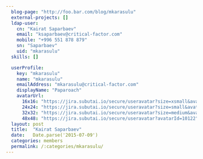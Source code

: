 ```yaml
---
  blog-page: "http://foo.bar.com/blog/mkarasulu"
  external-projects: []
  ldap-user: 
    cn: "Kairat Saparbaev"
    email: "ksaparbaev@critical-factor.com"
    mobile: "+996 551 878 879"
    sn: "Saparbaev"
    uid: "mkarasulu"
  skills: []

  userProfile: 
    key: "mkarasulu"
    name: "mkarasulu"
    emailAddress: "mkarasulu@critical-factor.com"
    displayName: "Paparoach"
    avatarUrl: 
      16x16: "https://jira.subutai.io/secure/useravatar?size=xsmall&avatarId=10122"
      24x24: "https://jira.subutai.io/secure/useravatar?size=small&avatarId=10122"
      32x32: "https://jira.subutai.io/secure/useravatar?size=medium&avatarId=10122"
      48x48: "https://jira.subutai.io/secure/useravatar?avatarId=10122"
  layout: post
  title:  "Kairat Saparbaev"
  date:   Date.parse('2015-07-09')
  categories: members
  permalink: /:categories/mkarasulu/
---
```

